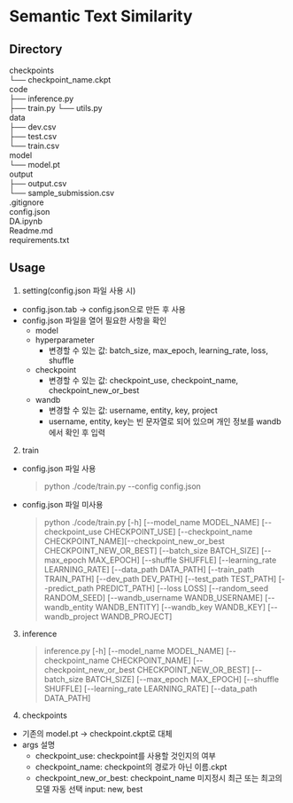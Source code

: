 # Semantic Text Similarity

## Directory
checkpoints   
└── checkpoint_name.ckpt     
code   
├── inference.py   
├── train.py
└── utils.py   
data   
├── dev.csv   
├── test.csv   
└── train.csv   
model   
└── model.pt   
output   
├── output.csv   
└── sample_submission.csv   
.gitignore   
config.json   
DA.ipynb   
Readme.md   
requirements.txt   

## Usage
1. setting(config.json 파일 사용 시)
- config.json.tab -> config.json으로 만든 후 사용   
- config.json 파일을 열어 필요한 사항을 확인
    - model
    - hyperparameter
        - 변경할 수 있는 값: batch_size, max_epoch, learning_rate, loss, shuffle
    - checkpoint
        - 변경할 수 있는 값: checkpoint_use, checkpoint_name, checkpoint_new_or_best
    - wandb
        - 변경할 수 있는 값: username, entity, key, project
        - username, entity, key는 빈 문자열로 되어 있으며 개인 정보를 wandb에서 확인 후 입력

2. train   
- config.json 파일 사용
    > python ./code/train.py --config config.json
- config.json 파일 미사용
    > python ./code/train.py [-h] [--model_name MODEL_NAME] 
                [--checkpoint_use CHECKPOINT_USE] [--checkpoint_name CHECKPOINT_NAME][--checkpoint_new_or_best CHECKPOINT_NEW_OR_BEST] 
                [--batch_size BATCH_SIZE] [--max_epoch MAX_EPOCH] [--shuffle SHUFFLE] [--learning_rate LEARNING_RATE] [--data_path DATA_PATH] [--train_path TRAIN_PATH] [--dev_path DEV_PATH]
                [--test_path TEST_PATH] [--predict_path PREDICT_PATH] [--loss LOSS] [--random_seed RANDOM_SEED] [--wandb_username WANDB_USERNAME] [--wandb_entity WANDB_ENTITY] [--wandb_key WANDB_KEY]
                [--wandb_project WANDB_PROJECT]

3. inference   
    > inference.py [-h] [--model_name MODEL_NAME] 
                    [--checkpoint_name CHECKPOINT_NAME] [--checkpoint_new_or_best CHECKPOINT_NEW_OR_BEST] 
                    [--batch_size BATCH_SIZE] [--max_epoch MAX_EPOCH] [--shuffle SHUFFLE] [--learning_rate LEARNING_RATE] [--data_path DATA_PATH]

4. checkpoints
- 기존의 model.pt -> checkpoint.ckpt로 대체
- args 설명
    -   checkpoint_use: checkpoint를 사용할 것인지의 여부 
    -   checkpoint_name: checkpoint의 경로가 아닌 이름.ckpt
    -   checkpoint_new_or_best: checkpoint_name 미지정시 최근 또는 최고의 모델 자동 선택 input: new, best